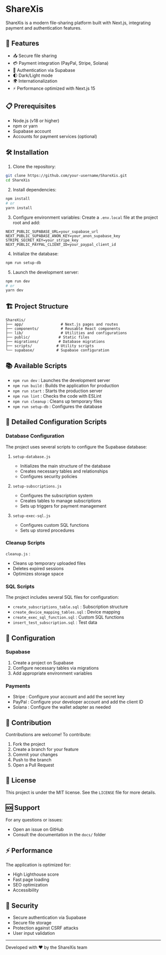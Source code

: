 # ShareXis

ShareXis is a modern file-sharing platform built with Next.js, integrating payment and authentication features.

## 🚀 Features

- 📤 Secure file sharing
- 💳 Payment integration (PayPal, Stripe, Solana)
- 🔐 Authentication via Supabase
- 🌓 Dark/Light mode
- 🌍 Internationalization
- ⚡ Performance optimized with Next.js 15

## 📋 Prerequisites

- Node.js (v18 or higher)
- npm or yarn
- Supabase account
- Accounts for payment services (optional)

## 🛠️ Installation

1. Clone the repository:
```bash
git clone https://github.com/your-username/ShareXis.git
cd ShareXis
```

2. Install dependencies:
```bash
npm install
# or
yarn install
```

3. Configure environment variables:
Create a `.env.local` file at the project root and add:
```env
NEXT_PUBLIC_SUPABASE_URL=your_supabase_url
NEXT_PUBLIC_SUPABASE_ANON_KEY=your_anon_supabase_key
STRIPE_SECRET_KEY=your_stripe_key
NEXT_PUBLIC_PAYPAL_CLIENT_ID=your_paypal_client_id
```

4. Initialize the database:
```bash
npm run setup-db
```

5. Launch the development server:
```bash
npm run dev
# or
yarn dev
```

## 🏗️ Project Structure

```
ShareXis/
├── app/                 # Next.js pages and routes
├── components/          # Reusable React components
├── lib/                 # Utilities and configurations
├── public/             # Static files
├── migrations/         # Database migrations
├── scripts/           # Utility scripts
└── supabase/          # Supabase configuration
```

## 📚 Available Scripts

- `npm run dev` : Launches the development server
- `npm run build` : Builds the application for production
- `npm run start` : Starts the production server
- `npm run lint` : Checks the code with ESLint
- `npm run cleanup` : Cleans up temporary files
- `npm run setup-db` : Configures the database

## 📜 Detailed Configuration Scripts

### Database Configuration

The project uses several scripts to configure the Supabase database:

1. `setup-database.js`
   - Initializes the main structure of the database
   - Creates necessary tables and relationships
   - Configures security policies

2. `setup-subscriptions.js`
   - Configures the subscription system
   - Creates tables to manage subscriptions
   - Sets up triggers for payment management

3. `setup-exec-sql.js`
   - Configures custom SQL functions
   - Sets up stored procedures

### Cleanup Scripts

`cleanup.js` :
- Cleans up temporary uploaded files
- Deletes expired sessions
- Optimizes storage space

### SQL Scripts

The project includes several SQL files for configuration:
- `create_subscriptions_table.sql` : Subscription structure
- `create_device_mapping_tables.sql` : Device mapping
- `create_exec_sql_function.sql` : Custom SQL functions
- `insert_test_subscription.sql` : Test data

## 🔧 Configuration

### Supabase
1. Create a project on Supabase
2. Configure necessary tables via migrations
3. Add appropriate environment variables

### Payments
- Stripe : Configure your account and add the secret key
- PayPal : Configure your developer account and add the client ID
- Solana : Configure the wallet adapter as needed

## 🤝 Contribution

Contributions are welcome! To contribute:

1. Fork the project
2. Create a branch for your feature
3. Commit your changes
4. Push to the branch
5. Open a Pull Request

## 📄 License

This project is under the MIT license. See the `LICENSE` file for more details.

## 🆘 Support

For any questions or issues:
- Open an issue on GitHub
- Consult the documentation in the `docs/` folder

## ⚡ Performance

The application is optimized for:
- High Lighthouse score
- Fast page loading
- SEO optimization
- Accessibility

## 🔐 Security

- Secure authentication via Supabase
- Secure file storage
- Protection against CSRF attacks
- User input validation

---

Developed with ❤️ by the ShareXis team
